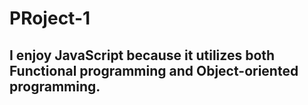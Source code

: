 # PRoject-1

## I enjoy JavaScript because it utilizes both Functional programming and Object-oriented programming.